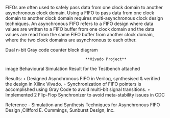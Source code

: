FIFOs are often used to safely pass data from one clock domain to another asynchronous clock domain. Using a FIFO to pass data from one clock domain to another clock domain requires multi-asynchronous clock design techniques. An asynchronous FIFO refers to a FIFO design where data values are written to a FIFO buffer from one clock domain and the data values are read from the same FIFO buffer from another clock domain, where the two clock domains are asynchronous to each other.


Dual n-bit Gray code counter block diagram

                                       **Vivado Project** 


image Behavioural Simulation Result for the Testbench attached

Results: ◦ Designed Asynchronous FIFO in Verilog, synthesised & verified the design in Xilinx Vivado. ◦ Synchronization of FIFO pointers is accomplished using Gray Code to avoid multi-bit signal transitions. ◦ Implemented 2 Flip-Flop Synchronizer to avoid meta-stability issues in CDC

Reference - Simulation and Synthesis Techniques for Asynchronous FIFO Design ,Clifford E. Cummings, Sunburst Design, Inc.
